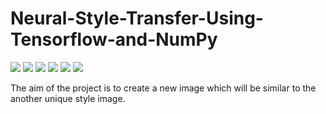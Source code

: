 # Neural-Style-Transfer-Using-Tensorflow-and-NumPy

![](https://img.shields.io/github/last-commit/shivamshinde123/neural-style-transfer-using-tensorflow-and-numpy)
![](https://img.shields.io/github/languages/count/shivamshinde123/neural-style-transfer-using-tensorflow-and-numpy)
![](https://img.shields.io/github/languages/top/shivamshinde123/neural-style-transfer-using-tensorflow-and-numpy)
![](https://img.shields.io/github/repo-size/shivamshinde123/neural-style-transfer-using-tensorflow-and-numpy)
![](https://img.shields.io/github/directory-file-count/shivamshinde123/neural-style-transfer-using-tensorflow-and-numpy)
![](https://img.shields.io/github/license/shivamshinde123/neural-style-transfer-using-tensorflow-and-numpy)

The aim of the project is to create a new image which will be similar to the another unique style image.
